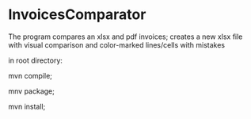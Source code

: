 # InvoicesComparator
The program compares an xlsx and pdf invoices; creates a new xlsx file with visual comparison and color-marked lines/cells with mistakes



in root directory:

mvn compile;

mnv package;

mvn install;
